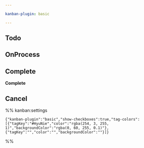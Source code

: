```yaml
---

kanban-plugin: basic

---
```


## Todo



## OnProcess



## Complete

**Complete**


## Cancel





%% kanban:settings
```
{"kanban-plugin":"basic","show-checkboxes":true,"tag-colors":[{"tagKey":"#HyuNie","color":"rgba(254, 3, 255, 1)","backgroundColor":"rgba(0, 60, 255, 0.1)"},{"tagKey":"","color":"","backgroundColor":""}]}
```
%%